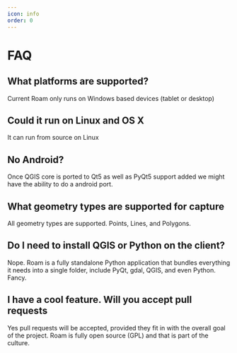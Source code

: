 ```yaml
---
icon: info
order: 0
---
```


# FAQ

## What platforms are supported?

Current Roam only runs on Windows based devices (tablet or desktop)

## Could it run on Linux and OS X

It can run from source on Linux

## No Android?

Once QGIS core is ported to Qt5 as well as PyQt5 support added we might have the ability to do a android port.

## What geometry types are supported for capture

All geometry types are supported. Points, Lines, and Polygons.

## Do I need to install QGIS or Python on the client?

Nope. Roam is a fully standalone Python application that bundles everything it needs into a single folder,
 include PyQt, gdal, QGIS, and even Python.  Fancy.

## I have a cool feature. Will you accept pull requests

Yes pull requests will be accepted, provided they fit in with the overall goal of the project. Roam is fully
 open source (GPL) and that is part of the culture.  
